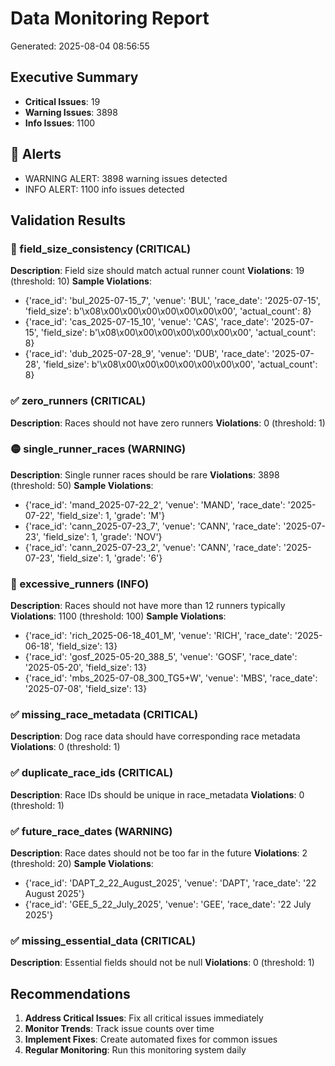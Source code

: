 # Data Monitoring Report

Generated: 2025-08-04 08:56:55

## Executive Summary
- **Critical Issues**: 19
- **Warning Issues**: 3898
- **Info Issues**: 1100

## 🚨 Alerts
- WARNING ALERT: 3898 warning issues detected
- INFO ALERT: 1100 info issues detected

## Validation Results

### 🔴 field_size_consistency (CRITICAL)
**Description**: Field size should match actual runner count
**Violations**: 19 (threshold: 10)
**Sample Violations**:
- {'race_id': 'bul_2025-07-15_7', 'venue': 'BUL', 'race_date': '2025-07-15', 'field_size': b'\x08\x00\x00\x00\x00\x00\x00\x00', 'actual_count': 8}
- {'race_id': 'cas_2025-07-15_10', 'venue': 'CAS', 'race_date': '2025-07-15', 'field_size': b'\x08\x00\x00\x00\x00\x00\x00\x00', 'actual_count': 8}
- {'race_id': 'dub_2025-07-28_9', 'venue': 'DUB', 'race_date': '2025-07-28', 'field_size': b'\x08\x00\x00\x00\x00\x00\x00\x00', 'actual_count': 8}

### ✅ zero_runners (CRITICAL)
**Description**: Races should not have zero runners
**Violations**: 0 (threshold: 1)

### 🟡 single_runner_races (WARNING)
**Description**: Single runner races should be rare
**Violations**: 3898 (threshold: 50)
**Sample Violations**:
- {'race_id': 'mand_2025-07-22_2', 'venue': 'MAND', 'race_date': '2025-07-22', 'field_size': 1, 'grade': 'M'}
- {'race_id': 'cann_2025-07-23_7', 'venue': 'CANN', 'race_date': '2025-07-23', 'field_size': 1, 'grade': 'NOV'}
- {'race_id': 'cann_2025-07-23_2', 'venue': 'CANN', 'race_date': '2025-07-23', 'field_size': 1, 'grade': '6'}

### 🔵 excessive_runners (INFO)
**Description**: Races should not have more than 12 runners typically
**Violations**: 1100 (threshold: 100)
**Sample Violations**:
- {'race_id': 'rich_2025-06-18_401_M', 'venue': 'RICH', 'race_date': '2025-06-18', 'field_size': 13}
- {'race_id': 'gosf_2025-05-20_388_5', 'venue': 'GOSF', 'race_date': '2025-05-20', 'field_size': 13}
- {'race_id': 'mbs_2025-07-08_300_TG5+W', 'venue': 'MBS', 'race_date': '2025-07-08', 'field_size': 13}

### ✅ missing_race_metadata (CRITICAL)
**Description**: Dog race data should have corresponding race metadata
**Violations**: 0 (threshold: 1)

### ✅ duplicate_race_ids (CRITICAL)
**Description**: Race IDs should be unique in race_metadata
**Violations**: 0 (threshold: 1)

### ✅ future_race_dates (WARNING)
**Description**: Race dates should not be too far in the future
**Violations**: 2 (threshold: 20)
**Sample Violations**:
- {'race_id': 'DAPT_2_22_August_2025', 'venue': 'DAPT', 'race_date': '22 August 2025'}
- {'race_id': 'GEE_5_22_July_2025', 'venue': 'GEE', 'race_date': '22 July 2025'}

### ✅ missing_essential_data (CRITICAL)
**Description**: Essential fields should not be null
**Violations**: 0 (threshold: 1)

## Recommendations
1. **Address Critical Issues**: Fix all critical issues immediately
2. **Monitor Trends**: Track issue counts over time
3. **Implement Fixes**: Create automated fixes for common issues
4. **Regular Monitoring**: Run this monitoring system daily

